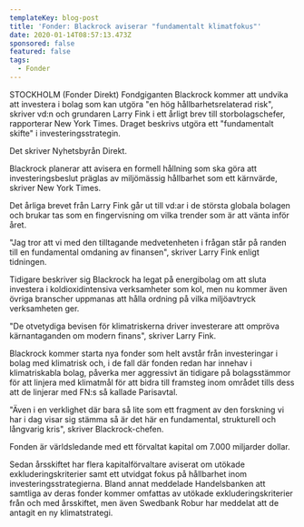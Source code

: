 ```yaml
---
templateKey: blog-post
title: 'Fonder: Blackrock aviserar "fundamentalt klimatfokus"'
date: 2020-01-14T08:57:13.473Z
sponsored: false
featured: false
tags:
  - Fonder
---
```

STOCKHOLM (Fonder Direkt) Fondgiganten Blackrock kommer att undvika att investera i bolag som kan utgöra "en hög hållbarhetsrelaterad risk", skriver vd:n och grundaren Larry Fink i ett årligt brev till storbolagschefer, rapporterar New York Times. Draget beskrivs utgöra ett "fundamentalt skifte" i investeringsstrategin.

Det skriver Nyhetsbyrån Direkt.

Blackrock planerar att avisera en formell hållning som ska göra att investeringsbeslut präglas av miljömässig hållbarhet som ett kärnvärde, skriver New York Times.

Det årliga brevet från Larry Fink går ut till vd:ar i de största globala bolagen och brukar tas som en fingervisning om vilka trender som är att vänta inför året.

"Jag tror att vi med den tilltagande medvetenheten i frågan står på randen till en fundamental omdaning av finansen", skriver Larry Fink enligt tidningen.

Tidigare beskriver sig Blackrock ha legat på energibolag om att sluta investera i koldioxidintensiva verksamheter som kol, men nu kommer även övriga branscher uppmanas att hålla ordning på vilka miljöavtryck verksamheten ger.

"De otvetydiga bevisen för klimatriskerna driver investerare att ompröva kärnantaganden om modern finans", skriver Larry Fink.

Blackrock kommer starta nya fonder som helt avstår från investeringar i bolag med klimatrisk och, i de fall där fonden redan har innehav i klimatriskabla bolag, påverka mer aggressivt än tidigare på bolagsstämmor för att linjera med klimatmål för att bidra till framsteg inom området tills dess att de linjerar med FN:s så kallade Parisavtal.

"Även i en verklighet där bara så lite som ett fragment av den forskning vi har i dag visar sig stämma så är det här en fundamental, strukturell och långvarig kris", skriver Blackrock-chefen.

Fonden är världsledande med ett förvaltat kapital om 7.000 miljarder dollar.

Sedan årsskiftet har flera kapitalförvaltare aviserat om utökade exkluderingskriterier samt ett utvidgat fokus på hållbarhet inom investeringsstrategierna. Bland annat meddelade Handelsbanken att samtliga av deras fonder kommer omfattas av utökade exkluderingskriterier från och med årsskiftet, men även Swedbank Robur har meddelat att de antagit en ny klimatstrategi.
